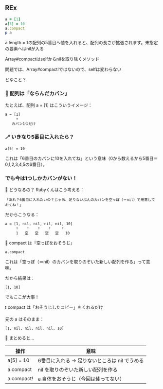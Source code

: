 ## REx
```Ruby
a = [1]
a[5] = 10
a.compact
p a
```
a.length = 1の配列の5番目へ値を入れると、配列の長さが拡張されます。未指定の要素へはnilが入る

Array#compactはselfからnilを取り除くメソッド

問題では、Array#compact!ではないので、selfは変わらない

どゆこと？

### 🎒 配列は「ならんだカバン」
たとえば、配列 a = [1] はこういうイメージ：
```
a = [1]
     ↑
   カバン1つだけ
```

### 🪄 いきなり5番目に入れたら？
```
a[5] = 10
```

これは「6番目のカバンに10を入れてね」という意味（0から数えるから5番目＝0,1,2,3,4,5の6番目）。

### でも今は1つしかカバンがない！

🤔 どうなるの？
Rubyくんはこう考える：
```
「あれ？6番目に入れたいの？じゃあ、足りないぶんのカバンを空っぽ（＝nil）で用意しておくね！」
```
だからこうなる：
```
a = [1, nil, nil, nil, nil, 10]
     ↑    ↑    ↑    ↑     ↑
     1   空   空   空   空   10
```


🧹 compact は「空っぽをおそうじ」
```
a.compact
```

これは「空っぽ（＝nil）のカバンを取りのぞいた新しい配列を作る」って意味。

だから結果は：
```
[1, 10]
```

でもここが大事！

❗ compact は「おそうじしたコピー」をくれるだけ

元の a はそのまま：
```
[1, nil, nil, nil, nil, 10]
```


🧠 まとめると…

| 操作 | 意味 | 
| -------- | -------- |
| a[5] = 10 | 6番目に入れる → 足りないところは nil でうめる | 
| a.compact | nil を取りのぞいた新しい配列を作る | 
| a.compact! | a 自体をおそうじ（今回は使ってない） | 

